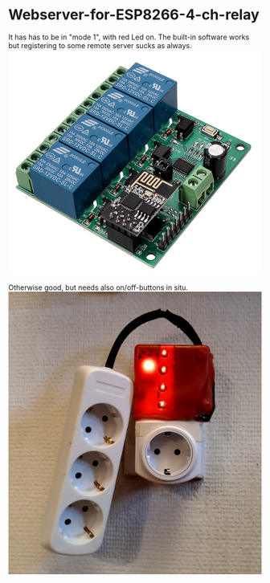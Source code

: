 # Webserver-for-ESP8266-4-ch-relay

It has has to be in "mode 1", with red Led on.  The built-in software works but registering to some remote server sucks as always.
<img src=kuva.png>

Otherwise good, but needs also on/off-buttons in situ.
<img src=topseli.png>
